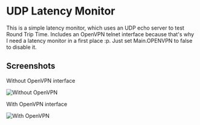 UDP Latency Monitor
===================

This is a simple latency monitor, which uses an UDP echo server to test Round Trip Time. Includes an OpenVPN telnet
interface because that's why I need a latency monitor in a first place :p. Just set Main.OPENVPN to false to disable it.

Screenshots
-----------

Without OpenVPN interface

![Without OpenVPN](http://i.imgur.com/Y8o8Hos.png)

With OpenVPN interface

![With OpenVPN](http://i.imgur.com/3bqYDFn.png)
